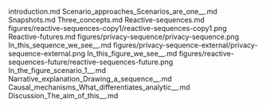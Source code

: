introduction.md
Scenario_approaches_Scenarios_are_one__.md
Snapshots.md
Three_concepts.md
Reactive-sequences.md
figures/reactive-sequences-copy1/reactive-sequences-copy1.png
Reactive-futures.md
figures/privacy-sequence/privacy-sequence.png
In_this_sequence_we_see__.md
figures/privacy-sequence-external/privacy-sequence-external.png
In_this_figure_we_see__.md
figures/reactive-sequences-future/reactive-sequences-future.png
In_the_figure_scenario_1__.md
Narrative_explanation_Drawing_a_sequence__.md
Causal_mechanisms_What_differentiates_analytic__.md
Discussion_The_aim_of_this__.md